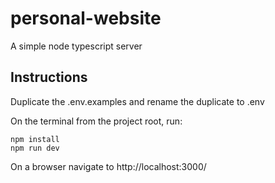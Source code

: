 # personal-website
A simple node typescript server

## Instructions
Duplicate the .env.examples and rename the duplicate to .env

On the terminal from the project root, run: 
```
npm install
npm run dev
```
On a browser navigate to http://localhost:3000/